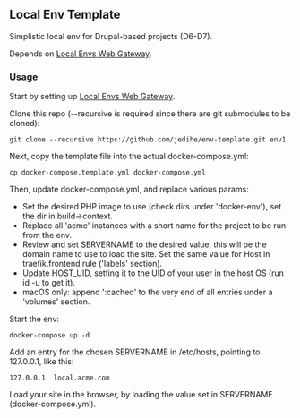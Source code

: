 ## Local Env Template

Simplistic local env for Drupal-based projects (D6-D7).

Depends on [Local Envs Web Gateway](https://github.com/jedihe/envs-web-gateway).

### Usage

Start by setting up [Local Envs Web Gateway](https://github.com/jedihe/envs-web-gateway).

Clone this repo (--recursive is required since there are git submodules to be cloned):

```
git clone --recursive https://github.com/jedihe/env-template.git env1
```

Next, copy the template file into the actual docker-compose.yml:

```
cp docker-compose.template.yml docker-compose.yml
```

Then, update docker-compose.yml, and replace various params:

- Set the desired PHP image to use (check dirs under 'docker-env'), set the dir in build->context.
- Replace all 'acme' instances with a short name for the project to be run from the env.
- Review and set SERVERNAME to the desired value, this will be the domain name to use to load the site. Set the same value for Host in traefik.frontend.rule ('labels' section).
- Update HOST_UID, setting it to the UID of your user in the host OS (run id -u to get it).
- macOS only: append ':cached' to the very end of all entries under a 'volumes' section.

Start the env:

```
docker-compose up -d
```

Add an entry for the chosen SERVERNAME in /etc/hosts, pointing to 127.0.0.1, like this:

```
127.0.0.1  local.acme.com
```

Load your site in the browser, by loading the value set in SERVERNAME (docker-compose.yml).
